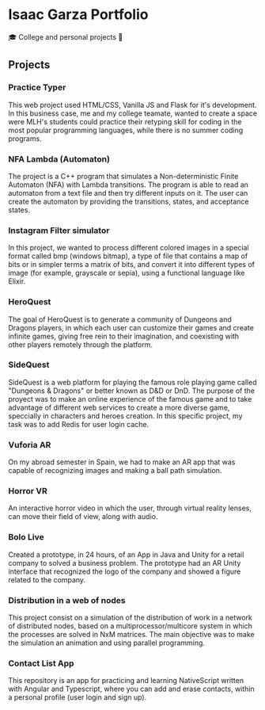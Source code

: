 # Isaac Garza Portfolio
🎓 College and personal projects 🚀

## Projects

### Practice Typer
This web project used HTML/CSS, Vanilla JS and Flask for it's development. In this business case, me and my college teamate, wanted to create a space were MLH's students could practice their retyping skill for coding in the most popular programming languages, while there is no summer coding programs.

### NFA Lambda (Automaton)
The project is a C++ program that simulates a Non-deterministic Finite Automaton (NFA) with Lambda transitions. The program is able to read an automaton from a text file and then try different inputs on it. The user can create the automaton by providing the transitions, states, and acceptance states. 

### Instagram Filter simulator
In this project, we wanted to process different colored images in a special format called bmp (windows bitmap), a type of file that contains a map of bits or in simpler terms a matrix of bits, and convert it into different types of image (for example, grayscale or sepia), using a functional language like Elixir.

### HeroQuest
The goal of HeroQuest is to generate a community of Dungeons and Dragons players, in which each user can customize their games and create infinite games, giving free rein to their imagination, and coexisting with other players remotely through the platform.

### SideQuest
SideQuest is a web platform for playing the famous role playing game called "Dungeons & Dragons" or better known as D&D or DnD. The purpose of the proyect was to make an online experience of the famous game and to take advantage of different web services to create a more diverse game, speccially in characters and heroes creation. In this specific project, my task was to add Redis for user login cache.

### Vuforia AR
On my abroad semester in Spain, we had to make an AR app that was capable of recognizing images and making a ball path simulation.

### Horror VR
An interactive horror video in which the user, through virtual reality lenses, can move their field of view, along with audio.

### Bolo Live
Created a prototype, in 24 hours, of an App in Java and Unity for a retail company to solved a business problem. The prototype had an AR Unity interface that recognized the logo of the company and showed a figure related to the company.

### Distribution in a web of nodes
This project consist on a simulation of the distribution of work in a network of distributed nodes, based on a multiprocessor/multicore system in which the processes are solved in NxM matrices. The main objective was to make the simulation an animation and using parallel programming.

### Contact List App
This repository is an app for practicing and learning NativeScript written with Angular and Typescript, where you can add and erase contacts, within a personal profile (user login and sign up).
